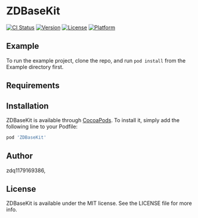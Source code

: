 # ZDBaseKit


[![CI Status](https://img.shields.io/travis/zdq1179169386/ZDBaseKit.svg?style=flat)](https://travis-ci.org/zdq1179169386/ZDBaseKit)
[![Version](https://img.shields.io/cocoapods/v/ZDBaseKit.svg?style=flat)](https://cocoapods.org/pods/ZDBaseKit)
[![License](https://img.shields.io/cocoapods/l/ZDBaseKit.svg?style=flat)](https://cocoapods.org/pods/ZDBaseKit)
[![Platform](https://img.shields.io/cocoapods/p/ZDBaseKit.svg?style=flat)](https://cocoapods.org/pods/ZDBaseKit)

## Example

To run the example project, clone the repo, and run `pod install` from the Example directory first.

## Requirements

## Installation

ZDBaseKit is available through [CocoaPods](https://cocoapods.org). To install
it, simply add the following line to your Podfile:

```ruby
pod 'ZDBaseKit'
```

## Author

zdq1179169386, 

## License

ZDBaseKit is available under the MIT license. See the LICENSE file for more info.
